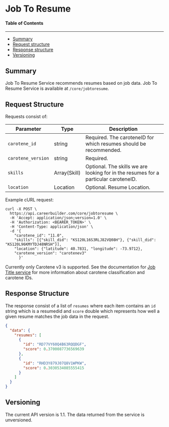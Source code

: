 Job To Resume
==================

#### Table of Contents
_______

- [Summary](#summary)
- [Request structure](#request-structure)
- [Response structure](#response-structure)
- [Versioning](#versioning)

## Summary

Job To Resume Service recommends resumes based on job data. Job To Resume Service is available at 
`/core/jobtoresume`.


## Request Structure
Requests consist of:

|  Parameter        |     Type      |  Description        |
|-------------------|---------------|---------------------|
|`carotene_id`      | string        | Required. The caroteneID for which resumes should be recommended.
|`carotene_version` | string        | Required. 
|`skills`           | Array(Skill)  | Optional. The skills we are looking for in the resumes for a particular caroteneID.
|`location`         | Location      | Optional. Resume Location.

Example cURL request:

```
curl -X POST \
  https://api.careerbuilder.com/core/jobtoresume \
  -H 'Accept: application/json;version=1.0' \
  -H 'Authorization: <BEARER_TOKEN>' \
  -H 'Content-Type: application/json' \
  -d '{
	"carotene_id": "11.0",
	"skills": [{"skill_did": "KS120L16S3RLJ82VQ08H"}, {"skill_did": "KS120L96KMYTDJ48NRSH"}],
    "location": {"latitude": 40.7831, "longitude": -73.9712},
    "carotene_version": "carotenev3"
      }'
```

Currently only Carotene v3 is supported. See the documentation for [Job Title service](https://github.com/careerbuilder/DataScienceAPIDocumentation/blob/master/JobTitle.md)
for more information about carotene classification and carotene IDs.


## Response Structure
The response consist of a list of `resumes` where each item contains an `id` string which is a resumedid and `score` double which represents how well a given resume matches the job data in the request.

```json
{
  "data": {
    "resumes": [
      {
        "id": "RD77VY60Q4B63RQQDGF",
        "score": 0.3700087736569639
      },
      {
        "id": "RHD3Y879J07Q8V1WPKW",
        "score": 0.3030534085555415
      }
    ]
  }
}
```


## Versioning
The current API version is 1.1. The data returned from the service is unversioned.
